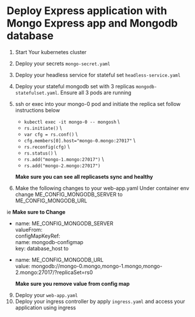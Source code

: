 # Deploy Express application with Mongo Express app and Mongodb database 

1. Start Your kubernetes cluster
2. Deploy your secrets `mongo-secret.yaml`
3. Deploy your headless service for stateful set `headless-service.yaml`
4. Deploy your stateful mongodb set with 3 replicas `mongodb-statefulset.yaml`. Ensure all 3 pods are running
5. ssh or exec into your mongo-0 pod and initiate the replica set follow instructions below

   - `kubectl exec -it mongo-0 -- mongosh` \
   - `rs.initiate()` \
   - `var cfg = rs.conf()` \
   - `cfg.members[0].host="mongo-0.mongo:27017"` \
   - `rs.reconfig(cfg)` \
   - `rs.status()` \
   - `rs.add("mongo-1.mongo:27017")` \
   - `rs.add("mongo-2.mongo:27017")`

   **Make sure you can see all replicasets sync and healthy**
   
7. Make the following changes to your web-app.yaml Under container env change ME_CONFIG_MONGODB_SERVER to ME_CONFIG_MONGODB_URL

ie **Make sure to Change** 
 - name: ME_CONFIG_MONGODB_SERVER \
          valueFrom: \
            configMapKeyRef: \
              name: mongodb-configmap \
              key: database_host
   to
- name: ME_CONFIG_MONGODB_URL \
  value: mongodb://mongo-0.mongo,mongo-1.mongo,mongo-2.mongo:27017/?replicaSet=rs0
  
   **Make sure you remove value from config map**

9. Deploy your `web-app.yaml`
10. Deploy your ingress controller by apply `ingress.yaml` and access your application using ingress
